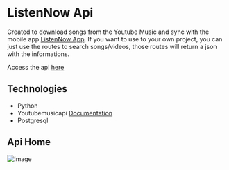 # ListenNow Api

Created to download songs from the Youtube Music and sync with the mobile app [ListenNow App](https://github.com/GeovaniTech/ListenNow-App).
If you want to use to your own project, you can just use the routes to search songs/videos, those routes will return a json with the informations.

Access the api [here](https://api.devpree.com.br)

## Technologies 
+ Python
+ Youtubemusicapi [Documentation](https://ytmusicapi.readthedocs.io/en/stable/)
+ Postgresql

## Api Home
![image](https://github.com/GeovaniTech/ListenNow-Api/assets/84943777/38cb5ba2-1e88-45c2-9cfc-e9c51c1cfe49)
